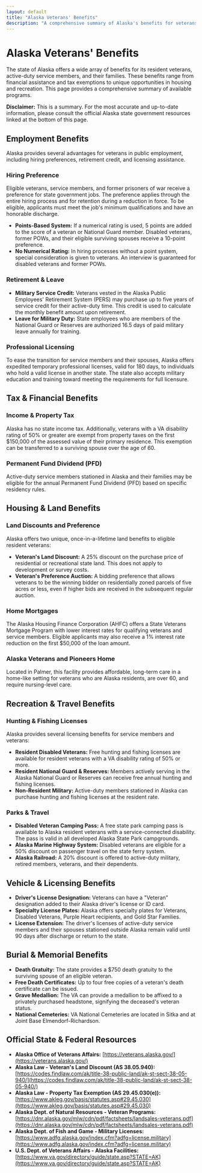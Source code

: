```yaml
---
layout: default
title: "Alaska Veterans' Benefits"
description: "A comprehensive summary of Alaska's benefits for veterans, service members, and their families."
---
```


# Alaska Veterans' Benefits

The state of Alaska offers a wide array of benefits for its resident veterans, active-duty service members, and their families. These benefits range from financial assistance and tax exemptions to unique opportunities in housing and recreation. This page provides a comprehensive summary of available programs.

**Disclaimer:** This is a summary. For the most accurate and up-to-date information, please consult the official Alaska state government resources linked at the bottom of this page.

## Employment Benefits

Alaska provides several advantages for veterans in public employment, including hiring preferences, retirement credit, and licensing assistance.

### Hiring Preference
Eligible veterans, service members, and former prisoners of war receive a preference for state government jobs. The preference applies through the entire hiring process and for retention during a reduction in force. To be eligible, applicants must meet the job's minimum qualifications and have an honorable discharge.
*   **Points-Based System:** If a numerical rating is used, 5 points are added to the score of a veteran or National Guard member. Disabled veterans, former POWs, and their eligible surviving spouses receive a 10-point preference.
*   **No Numerical Rating:** In hiring processes without a point system, special consideration is given to veterans. An interview is guaranteed for disabled veterans and former POWs.

### Retirement & Leave
*   **Military Service Credit:** Veterans vested in the Alaska Public Employees' Retirement System (PERS) may purchase up to five years of service credit for their active-duty time. This credit is used to calculate the monthly benefit amount upon retirement.
*   **Leave for Military Duty:** State employees who are members of the National Guard or Reserves are authorized 16.5 days of paid military leave annually for training.

### Professional Licensing
To ease the transition for service members and their spouses, Alaska offers expedited temporary professional licenses, valid for 180 days, to individuals who hold a valid license in another state. The state also accepts military education and training toward meeting the requirements for full licensure.

## Tax & Financial Benefits

### Income & Property Tax
Alaska has no state income tax. Additionally, veterans with a VA disability rating of 50% or greater are exempt from property taxes on the first $150,000 of the assessed value of their primary residence. This exemption can be transferred to a surviving spouse over the age of 60.

### Permanent Fund Dividend (PFD)
Active-duty service members stationed in Alaska and their families may be eligible for the annual Permanent Fund Dividend (PFD) based on specific residency rules.

## Housing & Land Benefits

### Land Discounts and Preference
Alaska offers two unique, once-in-a-lifetime land benefits to eligible resident veterans:
*   **Veteran's Land Discount:** A 25% discount on the purchase price of residential or recreational state land. This does not apply to development or survey costs.
*   **Veteran's Preference Auction:** A bidding preference that allows veterans to be the winning bidder on residentially zoned parcels of five acres or less, even if higher bids are received in the subsequent regular auction.

### Home Mortgages
The Alaska Housing Finance Corporation (AHFC) offers a State Veterans Mortgage Program with lower interest rates for qualifying veterans and service members. Eligible applicants may also receive a 1% interest rate reduction on the first $50,000 of the loan amount.

### Alaska Veterans and Pioneers Home
Located in Palmer, this facility provides affordable, long-term care in a home-like setting for veterans who are Alaska residents, are over 60, and require nursing-level care.

## Recreation & Travel Benefits

### Hunting & Fishing Licenses
Alaska provides several licensing benefits for service members and veterans:
*   **Resident Disabled Veterans:** Free hunting and fishing licenses are available for resident veterans with a VA disability rating of 50% or more.
*   **Resident National Guard & Reserves:** Members actively serving in the Alaska National Guard or Reserves can receive free annual hunting and fishing licenses.
*   **Non-Resident Military:** Active-duty members stationed in Alaska can purchase hunting and fishing licenses at the resident rate.

### Parks & Travel
*   **Disabled Veteran Camping Pass:** A free state park camping pass is available to Alaska resident veterans with a service-connected disability. The pass is valid in all developed Alaska State Park campgrounds.
*   **Alaska Marine Highway System:** Disabled veterans are eligible for a 50% discount on passenger travel on the state ferry system.
*   **Alaska Railroad:** A 20% discount is offered to active-duty military, retired members, veterans, and their dependents.

## Vehicle & Licensing Benefits

*   **Driver's License Designation:** Veterans can have a "Veteran" designation added to their Alaska driver's license or ID card.
*   **Specialty License Plates:** Alaska offers specialty plates for Veterans, Disabled Veterans, Purple Heart recipients, and Gold Star Families.
*   **License Extension:** The driver's licenses of active-duty service members and their spouses stationed outside Alaska remain valid until 90 days after discharge or return to the state.

## Burial & Memorial Benefits

*   **Death Gratuity:** The state provides a $750 death gratuity to the surviving spouse of an eligible veteran.
*   **Free Death Certificates:** Up to four free copies of a veteran's death certificate can be issued.
*   **Grave Medallion:** The VA can provide a medallion to be affixed to a privately purchased headstone, signifying the deceased's veteran status.
*   **National Cemeteries:** VA National Cemeteries are located in Sitka and at Joint Base Elmendorf-Richardson.

## Official State & Federal Resources

*   **Alaska Office of Veterans Affairs:** [https://veterans.alaska.gov/](https://veterans.alaska.gov/)
*   **Alaska Law - Veteran's Land Discount (AS 38.05.940):** [https://codes.findlaw.com/ak/title-38-public-land/ak-st-sect-38-05-940/](https://codes.findlaw.com/ak/title-38-public-land/ak-st-sect-38-05-940/)
*   **Alaska Law - Property Tax Exemption (AS 29.45.030(e)):** [https://www.akleg.gov/basis/statutes.asp#29.45.030](https://www.akleg.gov/basis/statutes.asp#29.45.030)
*   **Alaska Dept. of Natural Resources - Veteran Programs:** [https://dnr.alaska.gov/mlw/cdn/pdf/factsheets/landsales-veterans.pdf](https://dnr.alaska.gov/mlw/cdn/pdf/factsheets/landsales-veterans.pdf)
*   **Alaska Dept. of Fish and Game - Military Licenses:** [https://www.adfg.alaska.gov/index.cfm?adfg=license.military](https://www.adfg.alaska.gov/index.cfm?adfg=license.military)
*   **U.S. Dept. of Veterans Affairs - Alaska Facilities:** [https://www.va.gov/directory/guide/state.asp?STATE=AK](https://www.va.gov/directory/guide/state.asp?STATE=AK)
